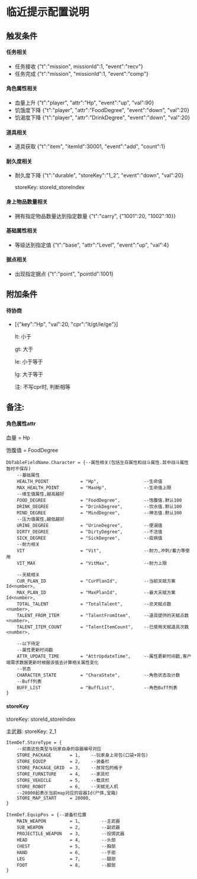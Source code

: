 # 临近提示配置说明

## 触发条件

#### 任务相关

- 任务接收  {"t":"mission", missionId":1, "event":"recv"}
- 任务完成  {"t":"mission", "missionId":1, "event":"comp"}

#### 角色属性相关

- 血量上升 {"t":"player", "attr":"Hp", "event":"up", "val":90}
- 饥饿度下降 {"t":"player", "attr":"FoodDegree", "event":"down", "val":20}
- 饥渴度下降 {"t":"player", "attr":"DrinkDegree", "event":"down", "val":20}

#### 道具相关

- 道具获取 {"t":"item", "itemId":30001, "event":"add", "count":1}

#### 耐久度相关

- 耐久度下降 {"t":"durable", "storeKey":"1_2", "event":"down", "val":20}

  storeKey: storeId_storeIndex

#### 身上物品数量相关

- 拥有指定物品数量达到指定数量 {"t":"carry",  {"1001":20, "1002":10}}

#### 基础属性相关

- 等级达到指定值 {"t":"base", "attr":"Level", "event":"up", "val":4}

#### 据点相关

- 出现指定据点 {"t":"point", "pointId":1001}

## 




## 附加条件

#### 待协商
- [{"key":"Hp", "val":20, "cpr":"lt/gt/le/ge"}]

  lt: 小于

  gt: 大于

  le: 小于等于

  lg: 大于等于

  注: 不写cpr时, 判断相等

## 备注:

#### 角色属性attr

血量 = Hp

饱腹值 = FoodDegree 

~~~~~~
DbTableFieldName.Character = {--属性相关(包括生存属性和战斗属性.其中战斗属性暂时不保存)
	--基础属性
	HEALTH_POINT			= "Hp",					--生命值
	MAX_HEALTH_POINT		= "MaxHp",				--生命值上限
	--维生值属性,越高越好
	FOOD_DEGREE				= "FoodDegree",			--饱腹值.默认100
	DRINK_DEGREE			= "DrinkDegree",		--饮水值.默认100
	MIND_DEGREE				= "MindDegree",			--神志值.默认100
	--压力值属性,越低越好
	URINE_DEGREE			= "UrineDegree",		--便溺值
	DIRTY_DEGREE			= "DirtyDegree",		--不洁值
	SICK_DEGREE				= "SickDegree",			--疫病值
	--耐力相关
	VIT						= "Vit",				--耐力,冲刺/蓄力等使用
	VIT_MAX					= "VitMax",				--耐力上限

	--天赋相关
	CUR_PLAN_ID				= "CurPlanId",			--当前天赋方案Id<number>,
	MAX_PLAN_ID				= "MaxPlanId",			--最大天赋方案Id<number>,
	TOTAL_TALENT			= "TotalTalent",		--总天赋点数<number>,
	TALENT_FROM_ITEM		= "TalentFromItem",		--道具提供的天赋点数<number>,
	TALENT_ITEM_COUNT		= "TalentItemCount",	--已使用天赋道具次数<number>,

	--以下待定
	--属性更新时间戳
	ATTR_UPDATE_TIME		= "AttrUpdateTime",		--属性更新时间戳,客户端需求数据更新时根据该值去计算相关属性变化
	--状态
	CHARACTER_STATE			= "CharaState",			--角色状态及计数
	--Buff列表
	BUFF_LIST				= "BuffList",			--角色Buff列表
}
~~~~~~



#### storeKey

storeKey: storeId_storeIndex

主武器: storeKey: 2_1

``````
ItemDef.StoreType = {
	--前面这些类型与玩家自身的容器编号对应
	STORE_PACKAGE		= 1,	--玩家身上背包(口袋+背包)
	STORE_EQUIP			= 2,	--装备栏
	STORE_PACKAGE_GRID	= 3,	--放背包的格子
	STORE_FURNITURE		= 4,	--家具栏
	STORE_VEHICLE		= 5,	--载具栏
	STORE_ROBOT			= 6,	--天赋无人机
	--20000起表示当前map对应的容器Id(尸体,宝箱)
	STORE_MAP_START		= 20000,
}

ItemDef.EquipPos = {--装备栏位置
	MAIN_WEAPON			= 1,		--主武器
	SUB_WEAPON			= 2,		--副武器
	PROJECTILE_WEAPON	= 3,		--投掷武器
	HEAD				= 4,		--头部
	CHEST				= 5,		--胸部
	HAND				= 6,		--手部
	LEG					= 7,		--腿部
	FOOT				= 8,		--脚部
}
``````

